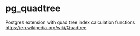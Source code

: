 # pg_quadtree
Postgres extension with quad tree index calculation functions
https://en.wikipedia.org/wiki/Quadtree
